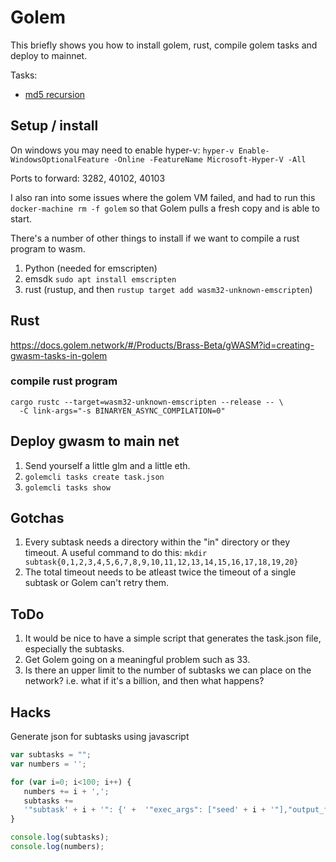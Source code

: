 # Golem

This briefly shows you how to install golem, rust, compile golem tasks and deploy to mainnet.

Tasks:
 - [md5 recursion](gwasm/md5-recursion/README.md)

## Setup / install

On windows you may need to enable hyper-v: `hyper-v Enable-WindowsOptionalFeature -Online -FeatureName Microsoft-Hyper-V -All`

Ports to forward: 3282, 40102, 40103

I also ran into some issues where the golem VM failed, and had to run this `docker-machine rm -f golem` so that Golem pulls a fresh copy and is able to start.

There's a number of other things to install if we want to compile a rust program to wasm.

1. Python (needed for emscripten)
2. emsdk `sudo apt install emscripten`
3. rust (rustup, and then `rustup target add wasm32-unknown-emscripten`)

## Rust

https://docs.golem.network/#/Products/Brass-Beta/gWASM?id=creating-gwasm-tasks-in-golem

### compile rust program
```
cargo rustc --target=wasm32-unknown-emscripten --release -- \
  -C link-args="-s BINARYEN_ASYNC_COMPILATION=0"
```

## Deploy gwasm to main net

1. Send yourself a little glm and a little eth.
2. `golemcli tasks create task.json`
3. `golemcli tasks show`

## Gotchas

1. Every subtask needs a directory within the "in" directory or they timeout. A useful command to do this: `mkdir subtask{0,1,2,3,4,5,6,7,8,9,10,11,12,13,14,15,16,17,18,19,20}`
2. The total timeout needs to be atleast twice the timeout of a single subtask or Golem can't retry them.

## ToDo

1. It would be nice to have a simple script that generates the task.json file, especially the subtasks.
2. Get Golem going on a meaningful problem such as 33.
3. Is there an upper limit to the number of subtasks we can place on the network? i.e. what if it's a billion, and then what happens?

## Hacks

Generate json for subtasks using javascript
```js
var subtasks = "";
var numbers = '';

for (var i=0; i<100; i++) {
   numbers += i + ',';
   subtasks += 
   '"subtask' + i + '": {' +  '"exec_args": ["seed' + i + '"],"output_file_paths":["out.txt"]},';
}

console.log(subtasks);
console.log(numbers);
```